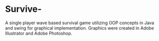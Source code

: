 # Survive-
A single player wave based survival game utilizing OOP concepts in Java and swing for graphical implementation. Graphics were created in Adobe Illustrator and Adobe Photoshop.

